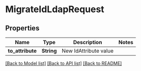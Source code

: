 # MigrateIdLdapRequest

## Properties

Name | Type | Description | Notes
------------ | ------------- | ------------- | -------------
**to_attribute** | **String** | New IdAttribute value | 

[[Back to Model list]](../README.md#documentation-for-models) [[Back to API list]](../README.md#documentation-for-api-endpoints) [[Back to README]](../README.md)


